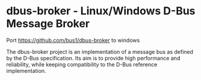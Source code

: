 # dbus-broker - Linux/Windows D-Bus Message Broker

Port https://github.com/bus1/dbus-broker to windows

The dbus-broker project is an implementation of a message bus as
defined by the D-Bus specification. Its aim is to provide high
performance and reliability, while keeping compatibility to the D-Bus
reference implementation. 
